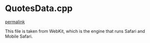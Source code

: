 # QuotesData.cpp

[permalink](https://github.com/WebKit/webkit/blob/950143da027e80924b4bb86defa8a3f21fd3fb1e/Source/WebCore/rendering/style/QuotesData.cpp)

This file is taken from WebKit, which is the engine that runs Safari and Mobile
Safari.
